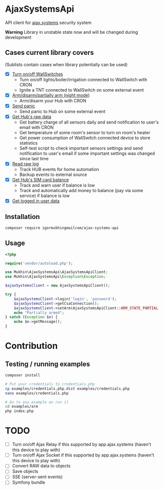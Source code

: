 # AjaxSystemsApi

API client for [ajax.systems](https://ajax.systems/) security system

**Warning** Library in unstable state now and will be changed during development

## Cases current library covers

(Sublists contain cases when library potentially can be used) 

- [x] [Turn on/off WallSwitches](examples/wallswitch)
  - Turn on/off lights/boiler/irrigation connected to WallSwitch with CRON
  - Ignite a TNT connected to WallSwitch on some external event
- [x] [Arm/disarm/partially arm (night mode)](examples/arm)
  - Arm/disarm your Hub with CRON
- [x] [Send panic](examples/panic)
  - Send panic to Hub on some external event
- [x] [Get Hub's raw data](examples/hubs)
  - Get battery charge of all sensors daily and send notification to user's email with CRON 
  - Get temperature of some room's sensor to turn on room's heater
  - Get power consumption of WallSwitch connected device to store statistics
  - Self-test script to check important sensors settings and send notification to user's 
    email if some important settings was changed since last time 
- [x] [Read raw log](examples/logs)
  - Track HUB events for home automation
  - Backup events to external source
- [x] [Get Hub's SIM card balance](examples/balance)
  - Track and warn user if balance is low
  - Track and automatically add money to balance (pay via some service) 
    if balance is low
- [x] [Get logged in user data](examples/user)

## Installation

```bash
composer require igormukhingmailcom/ajax-systems-api
```

## Usage

```php
<?php

require('vendor/autoload.php');

use Mukhin\AjaxSystemsApi\AjaxSystemsApiClient;
use Mukhin\AjaxSystemsApi\Exception\Exception;

$ajaxSystemsClient = new AjaxSystemsApiClient();

try {
    $ajaxSystemsClient->login('login', 'password');
    $ajaxSystemsClient->getCsaConnection();
    $ajaxSystemsClient->setArm(AjaxSystemsApiClient::ARM_STATE_PARTIAL, 'hub id');
    echo "Partially armed";
} catch (Exception $e) {
    echo $e->getMessage();
}
```

# Contribution

## Testing / running examples

```bash
composer install

# Put your credentials to credentials.php
cp examples/credentials.php.dist examples/credentials.php
nano examples/credentials.php

# Go to any example an run it
cd examples/arm
php index.php
```

# TODO

- [ ] Turn on/off Ajax Relay if this supported by app.ajax.systems (haven't this device to play with)
- [ ] Turn on/off Ajax Socket if this supported by app.ajax.systems (haven't this device to play with)
- [ ] Convert RAW data to objects
- [ ] Save objects
- [ ] SSE (server-sent events)
- [ ] Symfony bundle
